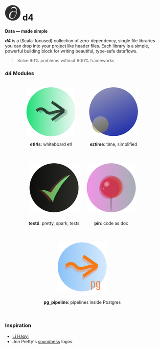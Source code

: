 # <img src="pix/d4.png" width="50">  d4
**Data — made simple**

_**d4**_ is a (Scala-focused) collection of zero-dependency, single file libraries you can drop into your project like header files. 
Each library is a simple, powerful building block for writing beautiful, type-safe dataflows. 
> Solve 90% problems without 900% frameworks

### _d4_ Modules

<div align="center">

<div style="display: inline-block; text-align: center; margin: 20px 20px;">
  <a href="https://github.com/mattlianje/etl4s/tree/master">
    <img src="https://raw.githubusercontent.com/mattlianje/etl4s/master/pix/etl4s-logo.png" alt="etl4s" width="160" height="160"/>
  </a>
  <p><strong>etl4s</strong>: whiteboard etl</p>
</div>

<div style="display: inline-block; text-align: center; margin: 20px 20px;">
  <a href="https://github.com/mattlianje/eztime/tree/master">
    <img src="https://raw.githubusercontent.com/mattlianje/eztime/master/pix/eztime.png" alt="eztime" width="160" height="160"/>
  </a>
  <p><strong>eztime</strong>: time, simplified</p>
</div>

<div style="display: inline-block; text-align: center; margin: 20px 10px;">
  <a href="https://github.com/mattlianje/testd/tree/master">
    <img src="https://raw.githubusercontent.com/mattlianje/testd/master/pix/testd-logo.png" alt="testd" width="160" height="160" style="margin-bottom: 10px;"/>
  </a>
  <p><strong>testd</strong>: pretty, spark, tests</p>
</div>

<div style="display: inline-block; text-align: center; margin: 20px 10px;">
  <a href="https://github.com/mattlianje/pin/tree/master">
    <img src="https://raw.githubusercontent.com/mattlianje/pin/master/pix/pin.png" alt="pin" width="160" height="160" style="margin-bottom: 10px;"/>
  </a>
  <p><strong>pin</strong>: code as doc</p>
</div>

<div style="display: inline-block; text-align: center; margin: 20px 10px;">
  <a href="https://github.com/mattlianje/pg_pipeline/tree/master">
    <img src="https://raw.githubusercontent.com/mattlianje/pg_pipeline/master/pix/pg_pipeline.png" alt="pin" width="160" height="160" style="margin-bottom: 10px;"/>
  </a>
  <p><strong>pg_pipeline</strong>: pipelines inside Postgres</p>
</div>

</div>

### Inspiration
- [Li Haoyi](https://github.com/com-lihaoyi)
- Jon Pretty's [soundness](https://github.com/propensive/soundness) logos
